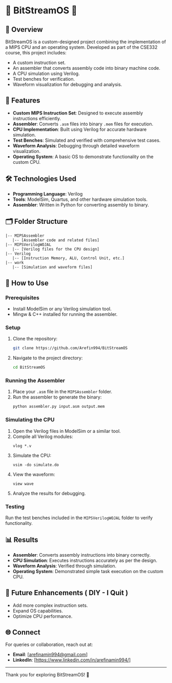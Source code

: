# 🌟 BitStreamOS 🌟

## 📜 Overview
BitStreamOS is a custom-designed project combining the implementation of a MIPS CPU and an operating system. Developed as part of the CSE332 course, this project includes:
- A custom instruction set.
- An assembler that converts assembly code into binary machine code.
- A CPU simulation using Verilog.
- Test benches for verification.
- Waveform visualization for debugging and analysis.

## 🚀 Features
- **Custom MIPS Instruction Set**: Designed to execute assembly instructions efficiently.
- **Assembler**: Converts `.asm` files into binary `.mem` files for execution.
- **CPU Implementation**: Built using Verilog for accurate hardware simulation.
- **Test Benches**: Simulated and verified with comprehensive test cases.
- **Waveform Analysis**: Debugging through detailed waveform visualization.
- **Operating System**: A basic OS to demonstrate functionality on the custom CPU.

## 🛠️ Technologies Used
- **Programming Language**: Verilog
- **Tools**: ModelSim, Quartus, and other hardware simulation tools.
- **Assembler**: Written in Python for converting assembly to binary.

## 🗂️ Folder Structure
```
|-- MIPSAssembler
   |-- [Assembler code and related files]
|-- MIPSVerilogWOJAL
   |-- [Verilog files for the CPU design]
|-- Verilog
   |-- [Instruction Memory, ALU, Control Unit, etc.]
|-- work
   |-- [Simulation and waveform files]
```

## 📝 How to Use
### Prerequisites
- Install ModelSim or any Verilog simulation tool.
- Mingw & C++ installed for running the assembler.

### Setup
1. Clone the repository:
   ```bash
   git clone https://github.com/Arefin994/BitStreamOS
   ```
2. Navigate to the project directory:
   ```bash
   cd BitStreamOS
   ```

### Running the Assembler
1. Place your `.asm` file in the `MIPSAssembler` folder.
2. Run the assembler to generate the binary:
   ```bash
   python assembler.py input.asm output.mem
   ```

### Simulating the CPU
1. Open the Verilog files in ModelSim or a similar tool.
2. Compile all Verilog modules:
   ```
   vlog *.v
   ```
3. Simulate the CPU:
   ```
   vsim -do simulate.do
   ```
4. View the waveform:
   ```
   view wave
   ```
5. Analyze the results for debugging.

### Testing
Run the test benches included in the `MIPSVerilogWOJAL` folder to verify functionality.

## 📊 Results
- **Assembler**: Converts assembly instructions into binary correctly.
- **CPU Simulation**: Executes instructions accurately as per the design.
- **Waveform Analysis**: Verified through simulation.
- **Operating System**: Demonstrated simple task execution on the custom CPU.


## 📌 Future Enhancements ( DIY - I Quit )
- Add more complex instruction sets.
- Expand OS capabilities.
- Optimize CPU performance.


## 🌐 Connect
For queries or collaboration, reach out at:
- **Email**: [arefinamin994@gmail.com]
- **LinkedIn**: [https://www.linkedin.com/in/arefinamin994/]

---
Thank you for exploring BitStreamOS! 🚀
